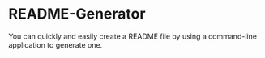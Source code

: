 # README-Generator
You can quickly and easily create a README file by using a command-line application to generate one.

